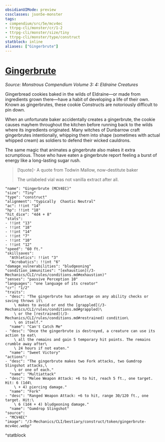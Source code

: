 ```yaml
---
obsidianUIMode: preview
cssclasses: json5e-monster
tags:
- compendium/src/5e/mcv4ec
- ttrpg-cli/monster/cr/1-2
- ttrpg-cli/monster/size/tiny
- ttrpg-cli/monster/type/construct
statblock: inline
aliases: ["Gingerbrute"]
---
```

# [Gingerbrute](3-Mechanics\CLI\bestiary\construct/gingerbrute-mcv4ec.md)
*Source: Monstrous Compendium Volume 3: 4: Eldraine Creatures*  

Gingerbread cookies baked in the wilds of Eldraine—or made from ingredients grown there—have a habit of developing a life of their own. Known as gingerbrutes, these cookie Constructs are notoriously difficult to pin down.

When an unfortunate baker accidentally creates a gingerbrute, the cookie causes mayhem throughout the kitchen before running back to the wilds where its ingredients originated. Many witches of Dunbarrow craft gingerbrutes intentionally, whipping them into shape (sometimes with actual whipped cream) as soldiers to defend their wicked cauldrons.

The same magic that animates a gingerbrute also makes it extra scrumptious. Those who have eaten a gingerbrute report feeling a burst of energy like a long-lasting sugar rush.

> [!quote]- A quote from Todwin Mallow, now-destitute baker  
> 
> The unlabeled vial was not vanilla extract after all.


```statblock
"name": "Gingerbrute (MCV4EC)"
"size": "Tiny"
"type": "construct"
"alignment": "typically  Chaotic Neutral"
"ac": !!int "14"
"hp": !!int "18"
"hit_dice": "4d4 + 8"
"stats":
- !!int "13"
- !!int "18"
- !!int "14"
- !!int "7"
- !!int "10"
- !!int "12"
"speed": "60 ft."
"skillsaves":
  "Athletics": !!int "3"
  "Acrobatics": !!int "6"
"damage_vulnerabilities": "bludgeoning"
"condition_immunities": "[exhaustion](/3-Mechanics/CLI/rules/conditions.md#exhaustion)"
"senses": "passive Perception 10"
"languages": "one language of its creator"
"cr": "1/2"
"traits":
- "desc": "The gingerbrute has advantage on any ability checks or saving throws it\
    \ makes to avoid or end the [grappled](/3-Mechanics/CLI/rules/conditions.md#grappled)\
    \ or the [restrained](/3-Mechanics/CLI/rules/conditions.md#restrained) condition\
    \ on itself."
  "name": "Can't Catch Me"
- "desc": "Once the gingerbrute is destroyed, a creature can use its action to eat\
    \ all the remains and gain 5 temporary hit points. The remains crumble away after\
    \ 24 hours if not eaten."
  "name": "Sweet Victory"
"actions":
- "desc": "The gingerbrute makes two Fork attacks, two Gumdrop Slingshot attacks,\
    \ or one of each."
  "name": "Multiattack"
- "desc": "Melee Weapon Attack: +6 to hit, reach 5 ft., one target. Hit: 6 (1d4\
    \ + 4) piercing damage."
  "name": "Fork"
- "desc": "Ranged Weapon Attack: +6 to hit, range 30/120 ft., one target. Hit:\
    \ 6 (1d4 + 4) bludgeoning damage."
  "name": "Gumdrop Slingshot"
"source":
- "MCV4EC"
"image": "/3-Mechanics/CLI/bestiary/construct/token/gingerbrute-mcv4ec.webp"
```
^statblock